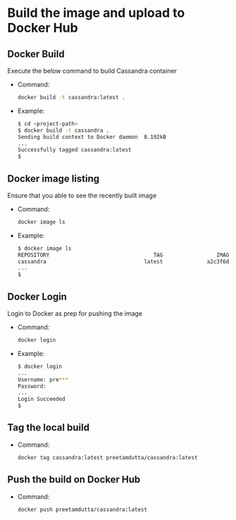 
Build the image and upload to Docker Hub
========================================

Docker Build
------------
Execute the below command to build Cassandra container
- Command:
  ```bash
  docker build -t cassandra:latest .
  ```
- Example:
  ```bash
  $ cd <project-path>
  $ docker build -t cassandra .
  Sending build context to Docker daemon  8.192kB
  ...
  Successfully tagged cassandra:latest
  $
  ```

Docker image listing
--------------------
Ensure that you able to see the recently built image
- Command:
  ```bash
  docker image ls
  ``` 
- Example:
  ```bash
  $ docker image ls
  REPOSITORY                                 TAG                 IMAGE ID            CREATED             SIZE
  cassandra                               latest              a2c3f6dbcda2        22 minutes ago      337MB
  ...
  $
  ```

Docker Login
------------
Login to Docker as prep for pushing the image
- Command:
  ```bash
  docker login
  ```
- Example:
  ```bash
  $ docker login
  ...
  Username: pre***
  Password:
  ...
  Login Succeeded
  $
  ```

Tag the local build
-------------------
- Command:
  ```bash
  docker tag cassandra:latest preetamdutta/cassandra:latest
  ```
Push the build on Docker Hub
----------------------------
- Command:
  ```bash
  docker push preetamdutta/cassandra:latest
  ```






